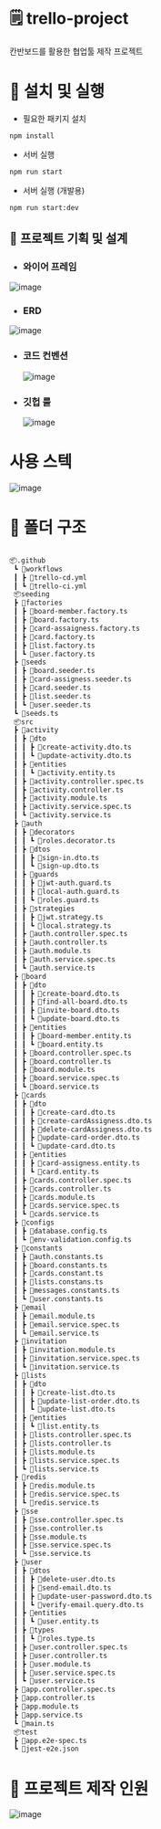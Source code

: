 # 🗒️ trello-project 

칸반보드를 활용한 협업툴 제작 프로젝트


# 📝 설치 및 실행

- 필요한 패키지 설치

```sh
npm install
```

- 서버 실행

```sh
npm run start
```

- 서버 실행 (개발용)
```sh
npm run start:dev
```





## 📜 프로젝트 기획 및 설계

- ### 와이어 프레임
  
![image](https://github.com/user-attachments/assets/3c32956a-1fd4-4a70-ac85-09d0d9778feb)




- ### ERD
  
![image](https://github.com/user-attachments/assets/4d2f9205-072f-4279-a61a-cb66ae159aa7)




- ### 코드 컨벤션

  ![image](https://github.com/user-attachments/assets/94e85a5f-67e7-4409-848e-3abdb8117ea6)



- ### 깃헙 룰

  ![image](https://github.com/user-attachments/assets/19727930-f6d8-456a-b330-f6556ab5e387)



# 사용 스텍

![image](https://github.com/user-attachments/assets/88672fdf-7330-4751-b6fb-2b94f3870681)



# 📂 폴더 구조
```markdown

📦.github
 ┗ 📂workflows
 ┃ ┣ 📜trello-cd.yml
 ┃ ┗ 📜trello-ci.yml
 📦seeding
 ┣ 📂factories
 ┃ ┣ 📜board-member.factory.ts
 ┃ ┣ 📜board.factory.ts
 ┃ ┣ 📜card-assaigness.factory.ts
 ┃ ┣ 📜card.factory.ts
 ┃ ┣ 📜list.factory.ts
 ┃ ┗ 📜user.factory.ts
 ┣ 📂seeds
 ┃ ┣ 📜board.seeder.ts
 ┃ ┣ 📜card-assigness.seeder.ts
 ┃ ┣ 📜card.seeder.ts
 ┃ ┣ 📜list.seeder.ts
 ┃ ┗ 📜user.seeder.ts
 ┗ 📜seeds.ts
 📦src
 ┣ 📂activity
 ┃ ┣ 📂dto
 ┃ ┃ ┣ 📜create-activity.dto.ts
 ┃ ┃ ┗ 📜update-activity.dto.ts
 ┃ ┣ 📂entities
 ┃ ┃ ┗ 📜activity.entity.ts
 ┃ ┣ 📜activity.controller.spec.ts
 ┃ ┣ 📜activity.controller.ts
 ┃ ┣ 📜activity.module.ts
 ┃ ┣ 📜activity.service.spec.ts
 ┃ ┗ 📜activity.service.ts
 ┣ 📂auth
 ┃ ┣ 📂decorators
 ┃ ┃ ┗ 📜roles.decorator.ts
 ┃ ┣ 📂dtos
 ┃ ┃ ┣ 📜sign-in.dto.ts
 ┃ ┃ ┗ 📜sign-up.dto.ts
 ┃ ┣ 📂guards
 ┃ ┃ ┣ 📜jwt-auth.guard.ts
 ┃ ┃ ┣ 📜local-auth.guard.ts
 ┃ ┃ ┗ 📜roles.guard.ts
 ┃ ┣ 📂strategies
 ┃ ┃ ┣ 📜jwt.strategy.ts
 ┃ ┃ ┗ 📜local.strategy.ts
 ┃ ┣ 📜auth.controller.spec.ts
 ┃ ┣ 📜auth.controller.ts
 ┃ ┣ 📜auth.module.ts
 ┃ ┣ 📜auth.service.spec.ts
 ┃ ┗ 📜auth.service.ts
 ┣ 📂board
 ┃ ┣ 📂dto
 ┃ ┃ ┣ 📜create-board.dto.ts
 ┃ ┃ ┣ 📜find-all-board.dto.ts
 ┃ ┃ ┣ 📜invite-board.dto.ts
 ┃ ┃ ┗ 📜update-board.dto.ts
 ┃ ┣ 📂entities
 ┃ ┃ ┣ 📜board-member.entity.ts
 ┃ ┃ ┗ 📜board.entity.ts
 ┃ ┣ 📜board.controller.spec.ts
 ┃ ┣ 📜board.controller.ts
 ┃ ┣ 📜board.module.ts
 ┃ ┣ 📜board.service.spec.ts
 ┃ ┗ 📜board.service.ts
 ┣ 📂cards
 ┃ ┣ 📂dto
 ┃ ┃ ┣ 📜create-card.dto.ts
 ┃ ┃ ┣ 📜create-cardAssigness.dto.ts
 ┃ ┃ ┣ 📜delete-cardAssigness.dto.ts
 ┃ ┃ ┣ 📜update-card-order.dto.ts
 ┃ ┃ ┗ 📜update-card.dto.ts
 ┃ ┣ 📂entities
 ┃ ┃ ┣ 📜card-assigness.entity.ts
 ┃ ┃ ┗ 📜card.entity.ts
 ┃ ┣ 📜cards.controller.spec.ts
 ┃ ┣ 📜cards.controller.ts
 ┃ ┣ 📜cards.module.ts
 ┃ ┣ 📜cards.service.spec.ts
 ┃ ┗ 📜cards.service.ts
 ┣ 📂configs
 ┃ ┣ 📜database.config.ts
 ┃ ┗ 📜env-validation.config.ts
 ┣ 📂constants
 ┃ ┣ 📜auth.constants.ts
 ┃ ┣ 📜board.constants.ts
 ┃ ┣ 📜cards.constant.ts
 ┃ ┣ 📜lists.constans.ts
 ┃ ┣ 📜messages.constants.ts
 ┃ ┗ 📜user.constants.ts
 ┣ 📂email
 ┃ ┣ 📜email.module.ts
 ┃ ┣ 📜email.service.spec.ts
 ┃ ┗ 📜email.service.ts
 ┣ 📂invitation
 ┃ ┣ 📜invitation.module.ts
 ┃ ┣ 📜invitation.service.spec.ts
 ┃ ┗ 📜invitation.service.ts
 ┣ 📂lists
 ┃ ┣ 📂dto
 ┃ ┃ ┣ 📜create-list.dto.ts
 ┃ ┃ ┣ 📜update-list-order.dto.ts
 ┃ ┃ ┗ 📜update-list.dto.ts
 ┃ ┣ 📂entities
 ┃ ┃ ┗ 📜list.entity.ts
 ┃ ┣ 📜lists.controller.spec.ts
 ┃ ┣ 📜lists.controller.ts
 ┃ ┣ 📜lists.module.ts
 ┃ ┣ 📜lists.service.spec.ts
 ┃ ┗ 📜lists.service.ts
 ┣ 📂redis
 ┃ ┣ 📜redis.module.ts
 ┃ ┣ 📜redis.service.spec.ts
 ┃ ┗ 📜redis.service.ts
 ┣ 📂sse
 ┃ ┣ 📜sse.controller.spec.ts
 ┃ ┣ 📜sse.controller.ts
 ┃ ┣ 📜sse.module.ts
 ┃ ┣ 📜sse.service.spec.ts
 ┃ ┗ 📜sse.service.ts
 ┣ 📂user
 ┃ ┣ 📂dtos
 ┃ ┃ ┣ 📜delete-user.dto.ts
 ┃ ┃ ┣ 📜send-email.dto.ts
 ┃ ┃ ┣ 📜update-user-password.dto.ts
 ┃ ┃ ┗ 📜verify-email.query.dto.ts
 ┃ ┣ 📂entities
 ┃ ┃ ┗ 📜user.entity.ts
 ┃ ┣ 📂types
 ┃ ┃ ┗ 📜roles.type.ts
 ┃ ┣ 📜user.controller.spec.ts
 ┃ ┣ 📜user.controller.ts
 ┃ ┣ 📜user.module.ts
 ┃ ┣ 📜user.service.spec.ts
 ┃ ┗ 📜user.service.ts
 ┣ 📜app.controller.spec.ts
 ┣ 📜app.controller.ts
 ┣ 📜app.module.ts
 ┣ 📜app.service.ts
 ┗ 📜main.ts
 📦test
 ┣ 📜app.e2e-spec.ts
 ┗ 📜jest-e2e.json


 ```





















# 👥 프로젝트 제작 인원
![image](https://github.com/user-attachments/assets/8d1b3220-001e-4225-8ca1-f6dad8a99aa1)












